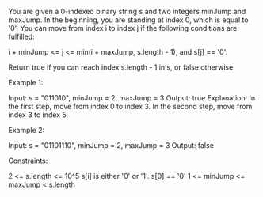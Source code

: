 You are given a 0-indexed binary string s and two integers minJump and
maxJump. In the beginning, you are standing at index 0, which is equal to
'0'. You can move from index i to index j if the following conditions are
fulfilled:


i + minJump <= j <= min(i + maxJump, s.length - 1), and
s[j] == '0'.


Return true if you can reach index s.length - 1 in s, or false otherwise.


Example 1:


Input: s = "011010", minJump = 2, maxJump = 3
Output: true
Explanation:
In the first step, move from index 0 to index 3. 
In the second step, move from index 3 to index 5.


Example 2:


Input: s = "01101110", minJump = 2, maxJump = 3
Output: false



Constraints:


2 <= s.length <= 10^5
s[i] is either '0' or '1'.
s[0] == '0'
1 <= minJump <= maxJump < s.length




